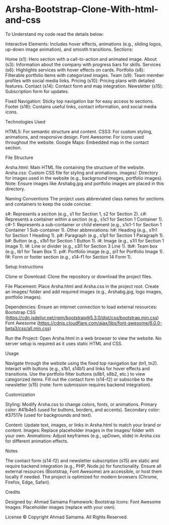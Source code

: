 # Arsha-Bootstrap-Clone-With-html-and-css

To Understand my code read the details below:

Interactive Elements: Includes hover effects, animations (e.g., sliding logos, up-down image animation), and smooth transitions.
Sections:

Home (s1): Hero section with a call-to-action and animated image.
About (s3): Information about the company with progress bars for skills.
Services (s6): Highlights services with hover effects on cards.
Portfolio (s8): Filterable portfolio items with categorized images.
Team (s9): Team member profiles with social media links.
Pricing (s10): Pricing plans with detailed features.
Contact (s14): Contact form and map integration.
Newsletter (s15): Subscription form for updates.


Fixed Navigation: Sticky top navigation bar for easy access to sections.
Footer (s16): Contains useful links, contact information, and social media icons.

Technologies Used

HTML5: For semantic structure and content.
CSS3: For custom styling, animations, and responsive design.
Font Awesome: For icons used throughout the website.
Google Maps: Embedded map in the contact section.

File Structure

Arsha.html: Main HTML file containing the structure of the website.
Arsha.css: Custom CSS file for styling and animations.
images/: Directory for images used in the website (e.g., background images, portfolio images).
Note: Ensure images like Arshabg.jpg and portfolio images are placed in this directory.



Naming Conventions
The project uses abbreviated class names for sections and containers to keep the code concise:

s#: Represents a section (e.g., s1 for Section 1, s2 for Section 2).
c#: Represents a container within a section (e.g., s1c1 for Section 1 Container 1).
c#-1: Represents a sub-container or child element (e.g., s1c1-1 for Section 1 Container 1 Sub-container 1).
Other abbreviations:
h#: Heading (e.g., s1h1 for Section 1 Heading 1).
p#: Paragraph (e.g., s1p1 for Section 1 Paragraph 1).
b#: Button (e.g., s1b1 for Section 1 Button 1).
i#: Image (e.g., s1i1 for Section 1 Image 1).
l#: Line or divider (e.g., s3l1 for Section 3 Line 1).
tb#: Team box (e.g., tb1 for Team Box 1).
pi#: Portfolio image (e.g., pi1 for Portfolio Image 1).
f#: Form or footer section (e.g., s14-f1 for Section 14 Form 1).



Setup Instructions

Clone or Download:
Clone the repository or download the project files.


File Placement:
Place Arsha.html and Arsha.css in the project root.
Create an images/ folder and add required images (e.g., Arshabg.jpg, logo images, portfolio images).


Dependencies:
Ensure an internet connection to load external resources:
Bootstrap CSS (https://cdn.jsdelivr.net/npm/bootstrap@5.3.0/dist/css/bootstrap.min.css)
Font Awesome (https://cdnjs.cloudflare.com/ajax/libs/font-awesome/6.0.0-beta3/css/all.min.css)




Run the Project:
Open Arsha.html in a web browser to view the website.
No server setup is required as it uses static HTML and CSS.



Usage

Navigate through the website using the fixed top navigation bar (tn1, tn2).
Interact with buttons (e.g., s1b1, s14b1) and links for hover effects and transitions.
Use the portfolio filter buttons (s8b1, s8b2, etc.) to view categorized items.
Fill out the contact form (s14-f2) or subscribe to the newsletter (s15) (note: form submission requires backend integration).

Customization

Styling: Modify Arsha.css to change colors, fonts, or animations.
Primary color: #41b4e5 (used for buttons, borders, and accents).
Secondary color: #37517e (used for backgrounds and text).


Content: Update text, images, or links in Arsha.html to match your brand or content.
Images: Replace placeholder images in the images/ folder with your own.
Animations: Adjust keyframes (e.g., upDown, slide) in Arsha.css for different animation effects.

Notes

The contact form (s14-f2) and newsletter subscription (s15) are static and require backend integration (e.g., PHP, Node.js) for functionality.
Ensure all external resources (Bootstrap, Font Awesome) are accessible, or host them locally if needed.
The project is optimized for modern browsers (Chrome, Firefox, Edge, Safari).

Credits

Designed by: Ahmad Samama
Framework: Bootstrap
Icons: Font Awesome
Images: Placeholder images (replace with your own).

License
© Copyright Ahmad Samama. All Rights Reserved.
